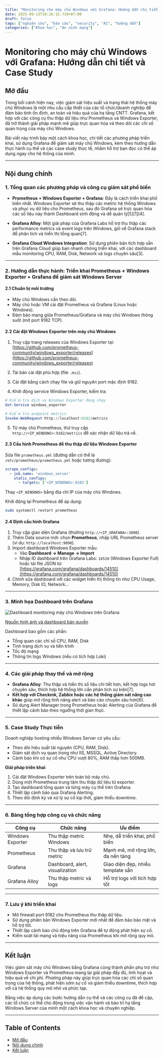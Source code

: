 ```yaml
---
title: "Monitoring cho máy chủ Windows với Grafana: Hướng dẫn chi tiết và Case Study"
date: 2025-09-13T10:26:15.739+07:00
draft: false
tags: ["nghiên cứu", "báo cáo", "security", "AI", "hướng dẫn"]
categories: ["Khoa học", "An ninh mạng"]
---
```


# Monitoring cho máy chủ Windows với Grafana: Hướng dẫn chi tiết và Case Study

## Mở đầu

Trong bối cảnh hiện nay, việc giám sát hiệu suất và trạng thái hệ thống máy chủ Windows là một nhu cầu cấp thiết của các tổ chức/doanh nghiệp để đảm bảo tính ổn định, an toàn và hiệu quả của hạ tầng CNTT. Grafana, kết hợp với các công cụ thu thập dữ liệu như Prometheus và Windows Exporter, đã trở thành giải pháp mạnh mẽ giúp trực quan hóa và theo dõi các chỉ số quan trọng của máy chủ Windows.

Bài viết này trình bày một cách khoa học, chi tiết các phương pháp triển khai, sử dụng Grafana để giám sát máy chủ Windows, kèm theo hướng dẫn thực hành cụ thể và các case study thực tế, nhằm hỗ trợ bạn đọc có thể áp dụng ngay cho hệ thống của mình.

---

## Nội dung chính

### 1. Tổng quan các phương pháp và công cụ giám sát phổ biến

- **Prometheus + Windows Exporter + Grafana**: Đây là cách triển khai phổ biến nhất. Windows Exporter sẽ thu thập các metric hệ thống Windows và phục vụ dữ liệu cho Prometheus, sau đó Grafana sẽ trực quan hóa các số liệu này thành Dashboard sinh động và dễ quản lý[5][1][4].

- **Grafana Alloy**: Một giải pháp của Grafana Labs hỗ trợ thu thập các performance metrics và event logs trên Windows, gửi về Grafana stack để phân tích và hiển thị tổng quan[7].

- **Grafana Cloud Windows Integration**: Sử dụng phiên bản tích hợp sẵn trên Grafana Cloud giúp bạn nhanh chóng triển khai, với các dashboard mẫu monitoring CPU, RAM, Disk, Network và logs chuyên sâu[3].

---

### 2. Hướng dẫn thực hành: Triển khai Prometheus + Windows Exporter + Grafana để giám sát Windows Server

#### 2.1 Chuẩn bị môi trường

- Máy chủ Windows cần theo dõi.
- Máy chủ hoặc VM cài đặt Prometheus và Grafana (Linux hoặc Windows).
- Đảm bảo mạng giữa Prometheus/Grafana và máy chủ Windows thông suốt (mở port 9182 TCP).

#### 2.2 Cài đặt Windows Exporter trên máy chủ Windows

1. Truy cập trang releases của Windows Exporter tại:  
   [https://github.com/prometheus-community/windows_exporter/releases](https://github.com/prometheus-community/windows_exporter/releases)

2. Tải bản cài đặt phù hợp (file `.msi`).

3. Cài đặt bằng cách chạy file và giữ nguyên port mặc định 9182.

4. Khởi động service Windows Exporter, kiểm tra:

```powershell
# Kiểm tra dịch vụ Windows Exporter đang chạy
Get-Service windows_exporter

# Kiểm tra endpoint metrics
Invoke-WebRequest http://localhost:9182/metrics
```

5. Từ máy chủ Prometheus, thử truy cập `http://<IP_WINDOWS>:9182/metrics` để xác nhận dữ liệu trả về.

#### 2.3 Cấu hình Prometheus để thu thập dữ liệu Windows Exporter

Sửa file `prometheus.yml` (đường dẫn có thể là `/etc/prometheus/prometheus.yml` hoặc tương đương):

```yaml
scrape_configs:
  - job_name: 'windows_server'
    static_configs:
      - targets: ['<IP_WINDOWS>:9182']
```

Thay `<IP_WINDOWS>` bằng địa chỉ IP của máy chủ Windows.

Khởi động lại Prometheus để áp dụng:

```bash
sudo systemctl restart prometheus
```

#### 2.4 Định cấu hình Grafana

1. Truy cập giao diện Grafana (thường `http://<IP_GRAFANA>:3000`).
2. Thêm Data source mới: chọn **Prometheus**, nhập URL Prometheus server (ví dụ: `http://localhost:9090`).
3. Import dashboard Windows Exporter mẫu:
   - Vào **Dashboard → Manage → Import**
   - Nhập ID dashboard trên Grafana Labs: `14510` (Windows Exporter Full) hoặc tải file JSON từ:  
     [https://grafana.com/grafana/dashboards/14510](https://grafana.com/grafana/dashboards/14510)
4. Chỉnh sửa dashboard với các widget hiển thị thông tin như CPU Usage, Memory, Disk IO, Network…

---

### 3. Minh họa Dashboard trên Grafana

![Dashboard monitoring máy chủ Windows trên Grafana](https://grafana.com/api/dashboards/14510/images/1/image)

[Nguồn hình ảnh và dashboard bản quyền](https://grafana.com/grafana/dashboards/14510)

Dashboard bao gồm các phần:

- Tổng quan các chỉ số CPU, RAM, Disk
- Tình trạng dịch vụ và tiến trình
- Tốc độ mạng
- Thông tin logs Windows (nếu có tích hợp Loki)

---

### 4. Các giải pháp thay thế và mở rộng

- **Grafana Alloy**: Thu thập và hiển thị số liệu chi tiết hơn, kết hợp logs hơi chuyên sâu, thích hợp hệ thống lớn cần phân tích sự kiện[7].
- **Kết hợp với Checkmk, Zabbix hoặc các hệ thống giám sát nâng cao khác** giúp mở rộng tính năng alert và báo cáo chuyên sâu hơn[6].
- Sử dụng Alert Manager trong Prometheus hoặc Alerting của Grafana để thiết lập cảnh báo theo ngưỡng thời gian thực.

---

### 5. Case Study Thực tiễn

Doanh nghiệp hosting nhiều Windows Server có yêu cầu:

- Theo dõi hiệu suất tài nguyên (CPU, RAM, Disk).
- Giám sát dịch vụ quan trọng như IIS, MSSQL, Active Directory.
- Cảnh báo khi có sự cố như CPU vượt 80%, RAM thấp hơn 500MB.

**Giải pháp triển khai**:

1. Cài đặt Windows Exporter trên toàn bộ máy chủ.
2. Dùng một Prometheus trung tâm thu thập dữ liệu từ exporter.
3. Tạo dashboard tổng quan và từng máy cụ thể trên Grafana.
4. Thiết lập cảnh báo qua Grafana Alerting.
5. Theo dõi định kỳ và xử lý sự cố kịp thời, giảm thiểu downtime.

---

### 6. Bảng tổng hợp công cụ và chức năng

| Công cụ             | Chức năng                     | Ưu điểm                           |
|---------------------|------------------------------|----------------------------------|
| Windows Exporter    | Thu thập metric Windows       | Nhẹ, dễ triển khai, phổ biến      |
| Prometheus          | Thu thập và lưu trữ metric    | Mạnh mẽ, mở rộng lớn, đa nền tảng|
| Grafana             | Dashboard, alert, visualization| Giao diện đẹp, nhiều template sẵn|
| Grafana Alloy       | Thu thập metric và logs       | Hỗ trợ logs với tích hợp tốt      |

---

### 7. Lưu ý khi triển khai

- Mở firewall port 9182 cho Prometheus thu thập dữ liệu.
- Sử dụng phiên bản Windows Exporter mới nhất để đảm bảo bảo mật và hỗ trợ tốt.
- Thiết lập cảnh báo chủ động trên Grafana để tự động phát hiện sự cố.
- Kiểm soát tải mạng và hiệu năng của Prometheus khi mở rộng quy mô.

---

## Kết luận

Việc giám sát máy chủ Windows bằng Grafana cùng thành phần phụ trợ như Windows Exporter và Prometheus mang lại giải pháp đầy đủ, linh hoạt và hiệu quả về chi phí. Phương pháp này giúp trực quan hóa các chỉ số quan trọng của hệ thống, phát hiện sớm sự cố và giảm thiểu downtime, thích hợp với cả hệ thống quy mô nhỏ và phức tạp. 

Bằng việc áp dụng các bước hướng dẫn cụ thể và các công cụ đã đề cập, các tổ chức có thể chủ động trong việc vận hành và bảo trì hạ tầng Windows Server của mình một cách khoa học và chuyên nghiệp.

---

## Table of Contents
- [Mở đầu](#mở-đầu)
- [Nội dung chính](#nội-dung-chính)
- [Kết luận](#kết-luận)
```
